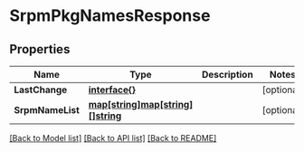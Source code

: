 # SrpmPkgNamesResponse

## Properties

Name | Type | Description | Notes
------------ | ------------- | ------------- | -------------
**LastChange** | [**interface{}**](.md) |  | [optional] 
**SrpmNameList** | [**map[string]map[string][]string**](map.md) |  | [optional] 

[[Back to Model list]](../README.md#documentation-for-models) [[Back to API list]](../README.md#documentation-for-api-endpoints) [[Back to README]](../README.md)


